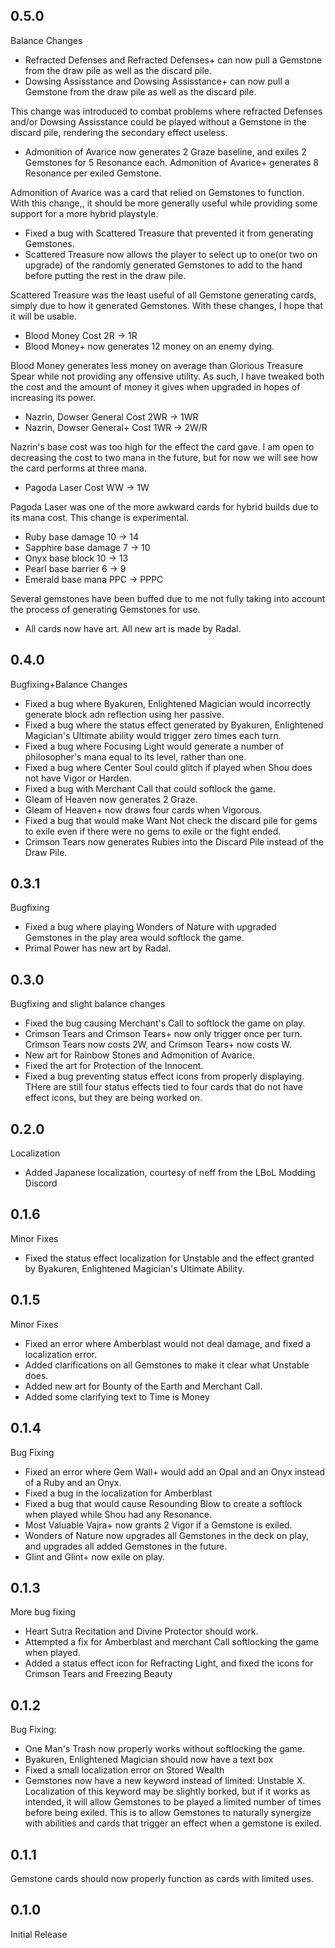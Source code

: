 ## 0.5.0 

Balance Changes

* Refracted Defenses and Refracted Defenses+ can now pull a Gemstone from the draw pile as well as the discard pile.
* Dowsing Assisstance and Dowsing Assisstance+ can now pull a Gemstone from the draw pile as well as the discard pile.

This change was introduced to combat problems where refracted Defenses and/or Dowsing Assisstance could be played without a Gemstone in the discard pile, rendering the secondary effect useless.

* Admonition of Avarice now generates 2 Graze baseline, and exiles 2 Gemstones for 5 Resonance each. Admonition of Avarice+ generates 8 Resonance per exiled Gemstone.

Admonition of Avarice was a card that relied on Gemstones to function. With this change,, it should be more generally useful while providing some support for a more hybrid playstyle.

* Fixed a bug with Scattered Treasure that prevented it from generating Gemstones.
* Scattered Treasure now allows the player to select up to one(or two on upgrade) of the randomly generated Gemstones to add to the hand before putting the rest in the draw pile.

Scattered Treasure was the least useful of all Gemstone generating cards, simply due to how it generated Gemstones. With these changes, I hope that it will be usable.

* Blood Money Cost 2R -> 1R
* Blood Money+ now generates 12 money on an enemy dying.

Blood Money generates less money on average than Glorious Treasure Spear while not providing any offensive utility. As such, I have tweaked both the cost and the amount of money it gives when upgraded in hopes of increasing its power.

* Nazrin, Dowser General Cost 2WR -> 1WR
* Nazrin, Dowser General+ Cost 1WR -> 2W/R

Nazrin's base cost was too high for the effect the card gave. I am open to decreasing the cost to two mana in the future, but for now we will see how the card performs at three mana.

* Pagoda Laser Cost WW -> 1W

Pagoda Laser was one of the more awkward cards for hybrid builds due to its mana cost. This change is experimental.

* Ruby base damage 10 -> 14
* Sapphire base damage 7 -> 10
* Onyx base block 10 -> 13
* Pearl base barrier 6 -> 9
* Emerald base mana PPC -> PPPC

Several gemstones have been buffed due to me not fully taking into account the process of generating Gemstones for use.

* All cards now have art. All new art is made by Radal.

## 0.4.0

Bugfixing+Balance Changes

* Fixed a bug where Byakuren, Enlightened Magician would incorrectly generate block adn reflection using her passive.
* Fixed a bug where the status effect generated by Byakuren, Enlightened Magician's Ultimate ability would trigger zero times each turn.
* Fixed a bug where Focusing Light would generate a number of philosopher's mana equal to its level, rather than one.
* Fixed a bug where Center Soul could glitch if played when Shou does not have Vigor or Harden.
* Fixed a bug with Merchant Call that could softlock the game.
* Gleam of Heaven now generates 2 Graze.
* Gleam of Heaven+ now draws four cards when Vigorous.
* Fixed a bug that would make Want Not check the discard pile for gems to exile even if there were no gems to exile or the fight ended.
* Crimson Tears now generates Rubies into the Discard Pile instead of the Draw Pile.

## 0.3.1

Bugfixing

* Fixed a bug where playing Wonders of Nature with upgraded Gemstones in the play area would softlock the game.
* Primal Power has new art by Radal.

## 0.3.0

Bugfixing and slight balance changes

* Fixed the bug causing Merchant's Call to softlock the game on play.
* Crimson Tears and Crimson Tears+ now only trigger once per turn. Crimson Tears now costs 2W, and Crimson Tears+ now costs W.
* New art for Rainbow Stones and Admonition of Avarice.
* Fixed the art for Protection of the Innocent.
* Fixed a bug preventing status effect icons from properly displaying. THere are still four status effects tied to four cards that do not have effect icons, but they are being worked on.

## 0.2.0

Localization

* Added Japanese localization, courtesy of neff from the LBoL Modding Discord

## 0.1.6

Minor Fixes

* Fixed the status effect localization for Unstable and the effect granted by Byakuren, Enlightened Magician's Ultimate Ability.

## 0.1.5

Minor Fixes

* Fixed an error where Amberblast would not deal damage, and fixed a localization error.
* Added clarifications on all Gemstones to make it clear what Unstable does.
* Added new art for Bounty of the Earth and Merchant Call.
* Added some clarifying text to Time is Money

## 0.1.4

Bug Fixing

* Fixed an error where Gem Wall+ would add an Opal and an Onyx instead of a Ruby and an Onyx.
* Fixed a bug in the localization for Amberblast
* Fixed a bug that would cause Resounding Blow to create a softlock when played while Shou had any Resonance.
* Most Valuable Vajra+ now grants 2 Vigor if a Gemstone is exiled.
* Wonders of Nature now upgrades all Gemstones in the deck on play, and upgrades all added Gemstones in the future.
* Glint and Glint+ now exile on play.

## 0.1.3

More bug fixing

* Heart Sutra Recitation and Divine Protector should work.
* Attempted a fix for Amberblast and merchant Call softlocking the game when played.
* Added a status effect icon for Refracting Light, and fixed the icons for Crimson Tears and Freezing Beauty

## 0.1.2

Bug Fixing:

* One Man's Trash now properly works without softlocking the game.
* Byakuren, Enlightened Magician should now have a text box
* Fixed a small localization error on Stored Wealth
* Gemstones now have a new keyword instead of limited: Unstable X. Localization of this keyword may be slightly borked, but if it works as intended, it will allow Gemstones to be played a limited number of times before being exiled. This is to allow Gemstones to naturally synergize with abilities and cards that trigger an effect when a gemstone is exiled.

## 0.1.1

Gemstone cards should now properly function as cards with limited uses.


## 0.1.0

Initial Release